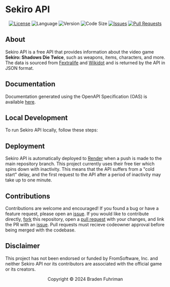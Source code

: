 # Sekiro API

<div align="center">

  [![License](https://img.shields.io/github/license/MoritzHayden/drg-api?color=darkred)](./LICENSE)
  ![Language](https://img.shields.io/badge/language-java-orange.svg)
  ![Version](https://img.shields.io/badge/17-grey?label=version&color=yellow)
  ![Code Size](https://img.shields.io/github/languages/code-size/bradyfuhriman/sekiro-api?color=green)
  [![Issues](https://img.shields.io/github/issues/bradyfuhriman/sekiro-api?color=informational)](https://github.com/bradyfuhriman/sekiro-api/issues)
  [![Pull Requests](https://img.shields.io/github/issues-pr/bradyfuhriman/sekiro-api?color=informational)](https://github.com/bradyfuhriman/sekiro-api/pulls)

</div>

## About

Sekiro API is a free API that provides information about the video game **Sekiro: Shadows Die Twice**, such as weapons, items, characters, and more. The data is sourced from [Fextralife](https://sekiroshadowsdietwice.wiki.fextralife.com/Sekiro+Shadows+Die+Twice+Wiki) and [Wikidot](http://sekirothegame.wikidot.com/) and is returned by the API in JSON format.

## Documentation

Documentation generated using the OpenAPI Specification (OAS) is available [here](http://sekiroapi.com/).

## Local Development

To run Sekiro API locally, follow these steps:

## Deployment

Sekiro API is automatically deployed to [Render](https://render.com/) when a push is made to the main repository branch. This project currently uses their free tier which spins down with inactivity. This means that the API suffers from a "cold start" delay, and the first request to the API after a period of inactivity may take up to one minute.

## Contributions

Contributions are welcome and encouraged! If you found a bug or have a feature request, please open an [issue](https://github.com/bradyfuhriman/sekiro-api/issues). If you would like to contribute directly, [fork](https://github.com/bradyfuhriman/sekiro-api/fork) this repository, open a [pull request](https://github.com/bradyfuhriman/sekiro-api/pulls) with your changes, and link the PR with an [issue](https://github.com/bradyfuhriman/sekiro-api/issues). Pull requests must recieve codeowner approval before being merged with the codebase.

## Disclaimer

This project has not been endorsed or funded by FromSoftware, Inc. and neither Sekiro API nor its contributors are associated with the official game or its creators.

<div align="center">
  <p>Copyright &copy; 2024 Braden Fuhriman</p>
</div>

